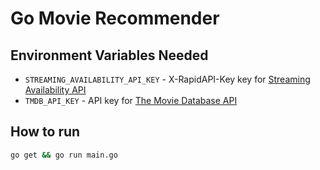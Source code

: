 # Go Movie Recommender

## Environment Variables Needed

- `STREAMING_AVAILABILITY_API_KEY` - X-RapidAPI-Key key for [Streaming Availability API](https://rapidapi.com/movie-of-the-night-movie-of-the-night-default/api/streaming-availability)
- `TMDB_API_KEY` - API key for [The Movie Database API](https://developer.themoviedb.org/reference/intro/getting-started/)

## How to run

```bash
go get && go run main.go
```
